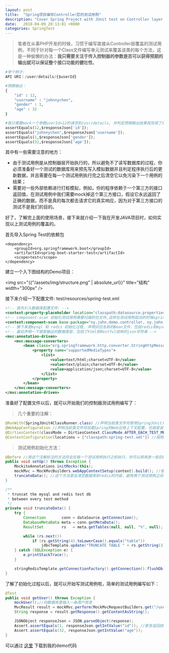 ```yaml
---
layout: post
title:  "Spring项目编写Controller层的测试用例"
description: "Cover Spring Project with JUnit test on Controller layer. - Spring项目的控制器层测试用例编写"
date:   2018-04-09 20:13:01 +0800
categories: SpringTest
---
```


>笔者在从事PHP开发的时候，习惯于编写直接从Controller层覆盖的测试用例，不同于针对每一个Class文件编写单元测试来覆盖该类的每个方法，这是一种偷懒的办法：**我只需要关注于传入控制器的参数是否可以获得预期的输出就可以保证整个接口功能的健壮性**。

```python
#举个例子:
API URI：/user/details/{$userId}

#预期输出：
{
    "id" : 12,
    "username" : "johnnychen",
    "gender" : 1,
    "age" : 32
}

#我只需要mock一个参数userId=12的请求到/usr/details, 并判定预期输出结果就完成了用例的覆盖:
assertEquals(12,$responseJson['id']);
assertEquals("johnnychen",$responseJson['username']);
assertEquals(1,$responseJson['gender']);
assertEquals(32,$responseJson['age']);
```
其中有一些需要注意的地方：
- 由于测试用例是从控制器层开始执行的，所以避免不了读写数据库的过程，你必须准备好一个测试的数据库用来预先写入模拟数据并且判定程序执行后的更新数据，并且需要在每一个测试用例执行完之后清空它以免污染下一个用例的结果；
- 需要对一些外部依赖进行打桩模拟，例如，你的程序依赖于一个第三方的接口返回值，在测试用例中我们需要mock掉这个第三方接口，假设它永远返回了正确的数据，而不是真的每次都去请求它的真实响应，因为对于第三方接口的测试不是我们的目的。

好了，了解完上面的使用场景，接下来就介绍一下我在开发JAVA项目时，如何实现以上测试用例的覆盖的。

首先导入Spring Test的依赖包
```
<dependency>
    <groupId>org.springframework.boot</groupId>
    <artifactId>spring-boot-starter-test</artifactId>
    <scope>test</scope>
</dependency>
```

建立一个入下图结构的Demo项目：

<img src="{{"/assets/img/structure.png" | absolute_url}}" title="结构" width="300px" />

接下来介绍一下配置文件: test/resources/spring-test.xml
```xml
<!-- 首先引入数据库配置文件: -->
<context:property-placeholder location="classpath:datasource.properties"/>
<!-- component-scan 初始化测试用例需要扫描的包文件,这样在测试用例启动的时候spring-test框架就会把dao, service, controller 等Bean资源加载到内存中 -->
<context:component-scan base-package="ny.john.demo.controller, ny.john.demo.service, ny.john.demo.dao"/>
<!-- 接下来是mysql 和 redis 初始化过程, 声明对应名称的Bean文件，包括redis和mysql的连接池管理 -->
<!-- 最后声明一下框架输出的数据类型，包括了html和Restful结构的json字符串 -->
<mvc:annotation-driven>
    <mvc:message-converters>
        <bean class="org.springframework.http.converter.StringHttpMessageConverter">
            <property name="supportedMediaTypes">
                <list>
                    <value>text/html;charset=UTF-8</value>
                    <value>text/plain;charset=UTF-8</value>
                    <value>application/json;charset=UTF-8</value>
                </list>
            </property>
        </bean>
    </mvc:message-converters>
</mvc:annotation-driven>
```
准备好了配置文件以后，就可以开始我们的控制器测试用例编写了：
>几个重要的注解：

```java
@RunWith(SpringJUnit4ClassRunner.class) //声明当前类文件将使用SpringJUnit来启动
@WebAppConfiguration //声明当前类文件将加载Spring的Web应用上下文配置，也就是说我们的Spring mvc结构的上下文会被我们的测试用例理解
@DirtiesContext(classMode = DirtiesContext.ClassMode.AFTER_EACH_TEST_METHOD) //声明当前类的每一个测试用例执行过后上下文都是不可信的，将会被重新加载；也就是说每一个Test过后都会重新初始化上下文
@ContextConfiguration(locations = {"classpath:spring-test.xml"}) //指明上下文的配置文件地址
```
>测试用例初始化方法：

```java
@Before //用这个注解标注的方法将会在每一个测试用例执行之前执行，你可以用来放一些初始化的过程，例如：清空数据库
public void setUp() throws Exception {
    MockitoAnnotations.initMocks(this);
    mockMvc = MockMvcBuilders.webAppContextSetup(context).build(); //使用我们配置的上下文内容初始化当前项目为一个web应用
    truncateData(); //这个方法里会清空数据库和redis的内容，避免两个测试用例之间的数据互相污染
}

/**
 * truncat the mysql and redis test db
 * between every test method
 */
private void truncateData() {
    try {
        Connection       conn = dataSource.getConnection();
        DatabaseMetaData meta = conn.getMetaData();
        ResultSet        rs   = meta.getTables(null, null, "%", null);

        while (rs.next())
            if (rs.getString(4).toLowerCase().equals("table"))
                jdbcTemplate.update("TRUNCATE TABLE " + rs.getString(3));
    } catch (SQLException e) {
        e.printStackTrace();
    }

    stringRedisTemplate.getConnectionFactory().getConnection().flushDb();
}
```

了解了初始化过程以后，就可以开始写测试用例啦，简单的测试用例编写如下：
```java
@Test
public void getUser() throws Exception {
    mockUser();//向数据库里插入一条用户信息
    MvcResult result = mockMvc.perform(MockMvcRequestBuilders.get("/user/get/1")).andExpect(MockMvcResultMatchers.status().is2xxSuccessful()).andReturn(); //模拟一个http请求访问我们的UserController： /user/get/1
    String response = result.getResponse().getContentAsString();

    JSONObject responseJson = JSON.parseObject(response);
    Assert.assertEquals(1, responseJson.getIntValue("id")); //断言返回结构是否符合我们的预期
    Assert.assertEquals(32, responseJson.getIntValue("age"));
}
```

可以通过 [这里](https://github.com/JohnnyChenS/spring-test-demo.git) 下载到我的demo代码